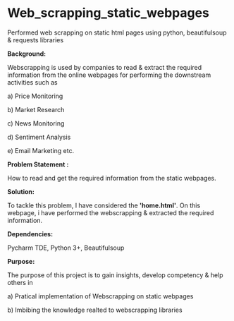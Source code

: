 # Web_scrapping_static_webpages
Performed web scrapping on static html pages using python, beautifulsoup  &amp; requests libraries

**Background:**

Webscrapping is used by companies to read & extract the required information from the online webpages for performing the downstream activities such as

a) Price Monitoring

b) Market Research

c) News Monitoring

d) Sentiment Analysis

e) Email Marketing  etc.

**Problem Statement :**

How to read and get the required information from the static webpages. 


**Solution:**

To tackle this problem, I have considered the **'home.html'**. On this webpage, i have performed the webscrapping & extracted the
required information. 

**Dependencies:**

Pycharm TDE, Python 3+, Beautifulsoup

**Purpose:**

The purpose of this project is to gain insights, develop competency & help others in

a) Pratical implementation of Webscrapping on static webpages 

b) Imbibing the knowledge realted to webscrapping libraries

